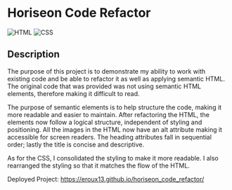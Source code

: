 # Horiseon Code Refactor
![HTML](https://img.shields.io/badge/HTML-65%25-red)
![CSS](https://img.shields.io/badge/CSS-35%25-purple)

## Description

The purpose of this project is to demonstrate my ability to work with existing code and be able to refactor it as well as applying semantic HTML. The original code that was provided was not using semantic HTML elements, therefore making it difficult to read. 

The purpose of semantic elements is to help structure the code, making it more readable and easier to maintain. After refactoring the HTML, the elements now follow a logical structure, independent of styling and positioning. All the images in the HTML now have an alt attribute making it accessible for screen readers. The heading attributes fall in sequential order; lastly the title is concise and descriptive. 

As for the CSS, I consolidated the styling to make it more readable. I also rearranged the styling so that it matches the flow of the HTML.

Deployed Project: https://eroux13.github.io/horiseon_code_refactor/
